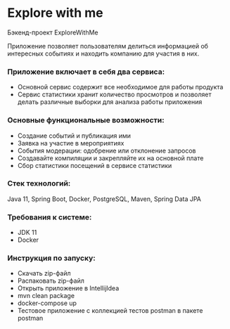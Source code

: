 # Explore with me
Бэкенд-проект ExploreWithMe

Приложение позволяет пользователям делиться информацией об интересных событиях и находить компанию для участия в них.
### Приложение включает в себя два сервиса:
* Основной сервис содержит все необходимое для работы продукта
* Сервис статистики хранит количество просмотров и позволяет делать различные выборки для анализа работы приложения

### Основные функциональные возможности:
* Создание событий и публикация ими
* Заявка на участие в мероприятиях
* События модерации: одобрение или отклонение запросов
* Создавайте компиляции и закрепляйте их на основной плате
* Сбор статистики посещений в сервисе статистики

### Стек технологий:
Java 11, Spring Boot, Docker, PostgreSQL, Maven, Spring Data JPA

### Требования к системе:
* JDK 11
* Docker

### Инструкция по запуску:
- Скачать zip-файл
- Распаковать zip-файл
- Открыть приложение в IntellijIdea
- mvn clean package
- docker-compose up
- Тестовое приложение с коллекцией тестов postman в пакете postman
